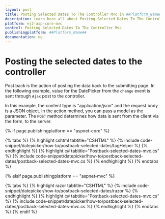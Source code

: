 ```yaml
---
layout: post
title: Posting Selected Dates To The Controller Mvc in ##Platform_Name## Datepicker Component
description: Learn here all about Posting Selected Dates To The Controller Mvc in Syncfusion ##Platform_Name## Datepicker component of syncfusion and more.
platform: ej2-asp-core-mvc
control: Posting Selected Dates To The Controller Mvc
publishingplatform: ##Platform_Name##
documentation: ug
---
```



# Posting the selected dates to the controller

Post back is the action of posting the data back to the submitting page. In the following example, value
for the DatePicker from the `change` event is sent through `Ajax` post to the controller.

In this example, the content type is "application/json" and the request body is a JSON object. In the
action method, you can pass a model as the parameter. The `POST` method determines how data is sent from
the client via the form, to the server.

{% if page.publishingplatform == "aspnet-core" %}

{% tabs %}
{% highlight cshtml tabtitle="CSHTML" %}
{% include code-snippet/datepicker/how-to/postback-selected-dates/tagHelper %}
{% endhighlight %}
{% highlight c# tabtitle="Postback-selected-dates-mvc.cs" %}
{% include code-snippet/datepicker/how-to/postback-selected-dates/postback-selected-dates-mvc.cs %}
{% endhighlight %}
{% endtabs %}

{% elsif page.publishingplatform == "aspnet-mvc" %}

{% tabs %}
{% highlight razor tabtitle="CSHTML" %}
{% include code-snippet/datepicker/how-to/postback-selected-dates/razor %}
{% endhighlight %}
{% highlight c# tabtitle="Postback-selected-dates-mvc.cs" %}
{% include code-snippet/datepicker/how-to/postback-selected-dates/postback-selected-dates-mvc.cs %}
{% endhighlight %}
{% endtabs %}
{% endif %}

